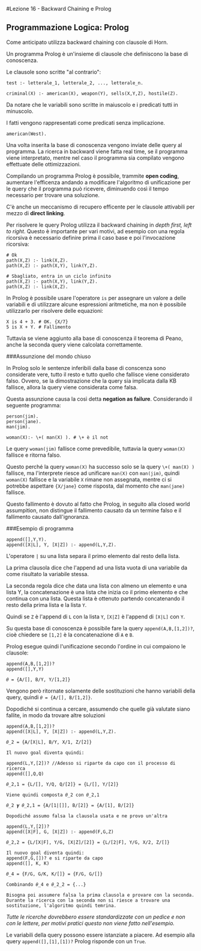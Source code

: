 #Lezione 16 - Backward Chaining e Prolog


## Programmazione Logica: Prolog

Come anticipato utilizza backward chaining con clausole di Horn.

Un programma Prolog è un'insieme di clausole che definiscono la base di conoscenza.

Le clausole sono scritte "al contrario":

```
test :- letterale_1, letterale_2, ..., letterale_n.

criminal(X) :- american(X), weapon(Y), sells(X,Y,Z), hostile(Z).
```

Da notare che le variabili sono scritte in maiuscolo e i predicati tutti in minuscolo.

I fatti vengono rappresentati come predicati senza implicazione.

```
american(West).
```

Una volta inserita la base di conoscenza vengono inviate delle query al programma. La ricerca in backward viene fatta real time, se il programma viene interpretato, mentre nel caso il programma sia compilato vengono effettuate delle ottimizzazioni.

Compilando un programma Prolog è possibile, trammite **open coding**, aumentare l'efficenza andando a modificare l'algoritmo di unificazione per le query che il programma può ricevere, diminuendo così il tempo necessario per trovare una soluzione.

C'è anche un meccanismo di recupero efficente per le clausole attivabili per mezzo di **direct linking**.

Per risolvere le query Prolog utilizza il backward chaining in *depth first, left to right*. Questo è importante per vari motivi, ad esempio con una regola ricorsiva è necessario definire prima il caso base e poi l'invocazione ricorsiva:

```
# Ok
path(X,Z) :- link(X,Z).
path(X,Z) :- path(X,Y), link(Y,Z).

# Sbagliato, entra in un ciclo infinito
path(X,Z) :- path(X,Y), link(Y,Z).
path(X,Z) :- link(X,Z).
```

In Prolog è possibile usare l'operatore `is` per assegnare un valore a delle variabili e di utilizzare alcune espressioni aritmetiche, ma non è possibile utilizzarlo per risolvere delle equazioni:

```
X is 4 + 3. # OK. {X/7}
5 is X + Y. # Fallimento
```

Tuttavia se viene aggiunto alla base di conoscenza il teorema di Peano, anche la seconda query viene calcolata correttamente.

###Assunzione del mondo chiuso

In Prolog solo le sentenze inferibili dalla base di conscenza sono considerate vere, tutto il resto e tutto quello che fallisce viene considerato falso. 
Ovvero, se la dimostrazione che la query sia implicata dalla KB fallisce, allora la query viene considerata come falsa. 

Questa assunzione causa la così detta **negation as failure**. Considerando il seguente programma:

```
person(jim).
person(jane).
man(jim).

woman(X):- \+( man(X) ). # \+ è il not
```

Le query `woman(jim)` fallisce come prevedibile, tuttavia la query `woman(X)` fallisce e ritorna falso.

Questo perché la query `woman(X)` ha successo solo se la query `\+( man(X) )` fallisce, ma l'interprete riesce ad unificare `man(X)` con `man(jim)`, quindi `woman(X)` fallisce e la variabile `X` rimane non assegnata, mentre ci si potrebbe aspettare `{X/jane}` come risposta, dal momento che `man(jane)` fallisce.

Questo fallimento è dovuto al fatto che Prolog, in seguito alla closed world assumpition, non distingue il fallimento causato da un termine falso e il fallimento causato dall'ignoranza.

###Esempio di programma

```
append([],Y,Y).
append([X|L], Y, [X|Z]) :- append(L,Y,Z).
```
L'operatore `|` su una lista separa il primo elemento dal resto della lista.

La prima clausola dice che l'append ad una lista vuota di una variabile da come risultato la variabile stessa.

La seconda regola dice che data una lista con almeno un elemento e una lista Y, la concatenazione è una lista che inizia co il primo elemento e che continua con una lista. Questa lista è ottenuto partendo concatenando il resto della prima lista e la lista `Y`. 

Quindi se `Z` è l'append di `L` con la lista `Y`, `[X|Z]` è l'append di `[X|L]` con `Y`.

Su questa base di conoscenza è possibile fare la query `append(A,B,[1,2])?`, cioè chiedere se `[1,2]` è la concatenazione di `A` e `B`.

Prolog esegue quindi l'unificazione secondo l'ordine in cui compaiono le clausole:

```
append(A,B,[1,2])?
append([],Y,Y)

𝜃 = {A/[], B/Y, Y/[1,2]}
```

Vengono però ritornate solamente delle sostituzioni che hanno variabili della query, quindi `𝜃 = {A/[], B/[1,2]}`.

Dopodiché si continua a cercare, assumendo che quelle già valutate siano fallite, in modo da trovare altre soluzioni

```
append(A,B,[1,2])?
append([X|L], Y, [X|Z]) :- append(L,Y,Z).

𝜃_2 = {A/[X|L], B/Y, X/1, Z/[2]}

Il nuovo goal diventa quindi:

append(L,Y,[2])? //Adesso si riparte da capo con il processo di ricerca
append([],Q,Q) 

𝜃_2,1 = {L/[], Y/Q, Q/[2]} = {L/[], Y/[2]}

Viene quindi composta 𝜃_2 con 𝜃_2,1

𝜃_2 𝜸 𝜃_2,1 = {A/[1|[]], B/[2]} = {A/[1], B/[2]}

Dopodiché assumo falsa la clausola usata e ne provo un'altra

append(L,Y,[2])?
append([X|F], G, [X|Z]) :- append(F,G,Z)

𝜃_2,2 = {L/[X|F], Y/G, [X|Z]/[2]} = {L/[2|F], Y/G, X/2, Z/[]}

Il nuovo goal diventa quindi: 
append(F,G,[])? e si riparte da capo
append([], K, K)

𝜃_4 = {F/G, G/K, K/[]} = {F/G, G/[]}

Combinando 𝜃_4 e 𝜃_2_2 = {...}

Bisogna poi assumere falsa la prima clausola e provare con la seconda.
Durante la ricerca con la seconda non si riesce a trovare una sostituzione, l'algoritmo quindi temrina.
```

*Tutte le ricerche dovrebbero essere standardizzate con un pedice e non con le lettere, per motivi pratici questo non viene fatto nell'esempio.*

Le variabili della query possono essere istanziate a piacere. Ad esempio alla query `append([],[1],[1])?` Prolog risponde con un `True`.